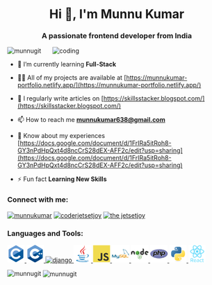 <h1 align="center">Hi 👋, I'm Munnu Kumar</h1>
<h3 align="center">A passionate frontend developer from India</h3>
<img align="right" alt="coding" width="400" src="https://media.licdn.com/dms/image/D5612AQGOmwfIE5mlWA/article-cover_image-shrink_720_1280/0/1674617947228?e=2147483647&v=beta&t=FTU_isQ6VYfV5D_ueFHPWvT8ZqgDeJG3yr8Mi8lpfk0">

<p align="left"> <img src="https://komarev.com/ghpvc/?username=munnugit&label=Profile%20views&color=0e75b6&style=flat" alt="munnugit" /> </p>

- 🌱 I’m currently learning **Full-Stack**

- 👨‍💻 All of my projects are available at [https://munnukumar-portfolio.netlify.app/](https://munnukumar-portfolio.netlify.app/)

- 📝 I regularly write articles on [https://skillsstacker.blogspot.com/](https://skillsstacker.blogspot.com/)

- 📫 How to reach me **munnukumar638@gmail.com**

- 📄 Know about my experiences [https://docs.google.com/document/d/1FrIRa5itRoh8-GY3nPdHpQxt4d8ncCrS28dEX-AFF2c/edit?usp=sharing](https://docs.google.com/document/d/1FrIRa5itRoh8-GY3nPdHpQxt4d8ncCrS28dEX-AFF2c/edit?usp=sharing)

- ⚡ Fun fact **Learning New Skills**

<h3 align="left">Connect with me:</h3>
<p align="left">
<a href="https://linkedin.com/in/munnukumar" target="blank"><img align="center" src="https://raw.githubusercontent.com/rahuldkjain/github-profile-readme-generator/master/src/images/icons/Social/linked-in-alt.svg" alt="munnukumar" height="30" width="40" /></a>
<a href="https://instagram.com/coderjetsetjoy" target="blank"><img align="center" src="https://raw.githubusercontent.com/rahuldkjain/github-profile-readme-generator/master/src/images/icons/Social/instagram.svg" alt="coderjetsetjoy" height="30" width="40" /></a>
<a href="https://www.youtube.com/c/the jetsetjoy" target="blank"><img align="center" src="https://raw.githubusercontent.com/rahuldkjain/github-profile-readme-generator/master/src/images/icons/Social/youtube.svg" alt="the jetsetjoy" height="30" width="40" /></a>
</p>

<h3 align="left">Languages and Tools:</h3>
<p align="left"> <a href="https://www.cprogramming.com/" target="_blank" rel="noreferrer"> <img src="https://raw.githubusercontent.com/devicons/devicon/master/icons/c/c-original.svg" alt="c" width="40" height="40"/> </a> <a href="https://www.w3schools.com/cpp/" target="_blank" rel="noreferrer"> <img src="https://raw.githubusercontent.com/devicons/devicon/master/icons/cplusplus/cplusplus-original.svg" alt="cplusplus" width="40" height="40"/> </a> <a href="https://www.djangoproject.com/" target="_blank" rel="noreferrer"> <img src="https://cdn.worldvectorlogo.com/logos/django.svg" alt="django" width="40" height="40"/> </a> <a href="https://www.java.com" target="_blank" rel="noreferrer"> <img src="https://raw.githubusercontent.com/devicons/devicon/master/icons/java/java-original.svg" alt="java" width="40" height="40"/> </a> <a href="https://developer.mozilla.org/en-US/docs/Web/JavaScript" target="_blank" rel="noreferrer"> <img src="https://raw.githubusercontent.com/devicons/devicon/master/icons/javascript/javascript-original.svg" alt="javascript" width="40" height="40"/> </a> <a href="https://www.mysql.com/" target="_blank" rel="noreferrer"> <img src="https://raw.githubusercontent.com/devicons/devicon/master/icons/mysql/mysql-original-wordmark.svg" alt="mysql" width="40" height="40"/> </a> <a href="https://nodejs.org" target="_blank" rel="noreferrer"> <img src="https://raw.githubusercontent.com/devicons/devicon/master/icons/nodejs/nodejs-original-wordmark.svg" alt="nodejs" width="40" height="40"/> </a> <a href="https://www.php.net" target="_blank" rel="noreferrer"> <img src="https://raw.githubusercontent.com/devicons/devicon/master/icons/php/php-original.svg" alt="php" width="40" height="40"/> </a> <a href="https://www.python.org" target="_blank" rel="noreferrer"> <img src="https://raw.githubusercontent.com/devicons/devicon/master/icons/python/python-original.svg" alt="python" width="40" height="40"/> </a> <a href="https://reactjs.org/" target="_blank" rel="noreferrer"> <img src="https://raw.githubusercontent.com/devicons/devicon/master/icons/react/react-original-wordmark.svg" alt="react" width="40" height="40"/> </a> </p>

<p><img align="left" src="https://github-readme-stats.vercel.app/api/top-langs?username=munnugit&show_icons=true&locale=en&layout=compact" alt="munnugit" /></p>

<p>&nbsp;<img align="center" src="https://github-readme-stats.vercel.app/api?username=munnugit&show_icons=true&locale=en" alt="munnugit" /></p>
